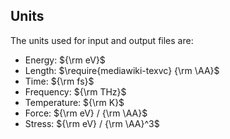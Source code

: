 ## Units
The units used for input and output files are:

- Energy: ${\rm eV}$
- Length: $\require{mediawiki-texvc} {\rm \AA}$
- Time: ${\rm fs}$
- Frequency: ${\rm THz}$
- Temperature: ${\rm K}$
- Force: ${\rm eV} / {\rm \AA}$
- Stress: ${\rm eV} / {\rm \AA}^3$ 